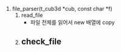 1. file_parser(t_cub3d *cub, const char *f)
   1. read_file
      - 파일 전체를 읽어서 new 배열에 copy
   2. check_file
      - 